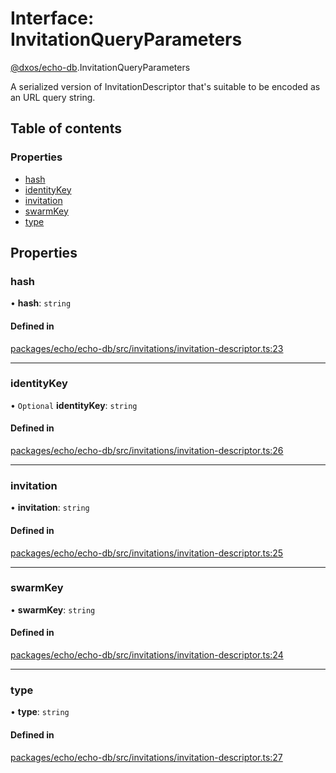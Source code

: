 # Interface: InvitationQueryParameters

[@dxos/echo-db](../modules/dxos_echo_db.md).InvitationQueryParameters

A serialized version of InvitationDescriptor that's suitable to be encoded as an URL query string.

## Table of contents

### Properties

- [hash](dxos_echo_db.InvitationQueryParameters.md#hash)
- [identityKey](dxos_echo_db.InvitationQueryParameters.md#identitykey)
- [invitation](dxos_echo_db.InvitationQueryParameters.md#invitation)
- [swarmKey](dxos_echo_db.InvitationQueryParameters.md#swarmkey)
- [type](dxos_echo_db.InvitationQueryParameters.md#type)

## Properties

### hash

• **hash**: `string`

#### Defined in

[packages/echo/echo-db/src/invitations/invitation-descriptor.ts:23](https://github.com/dxos/dxos/blob/32ae9b579/packages/echo/echo-db/src/invitations/invitation-descriptor.ts#L23)

___

### identityKey

• `Optional` **identityKey**: `string`

#### Defined in

[packages/echo/echo-db/src/invitations/invitation-descriptor.ts:26](https://github.com/dxos/dxos/blob/32ae9b579/packages/echo/echo-db/src/invitations/invitation-descriptor.ts#L26)

___

### invitation

• **invitation**: `string`

#### Defined in

[packages/echo/echo-db/src/invitations/invitation-descriptor.ts:25](https://github.com/dxos/dxos/blob/32ae9b579/packages/echo/echo-db/src/invitations/invitation-descriptor.ts#L25)

___

### swarmKey

• **swarmKey**: `string`

#### Defined in

[packages/echo/echo-db/src/invitations/invitation-descriptor.ts:24](https://github.com/dxos/dxos/blob/32ae9b579/packages/echo/echo-db/src/invitations/invitation-descriptor.ts#L24)

___

### type

• **type**: `string`

#### Defined in

[packages/echo/echo-db/src/invitations/invitation-descriptor.ts:27](https://github.com/dxos/dxos/blob/32ae9b579/packages/echo/echo-db/src/invitations/invitation-descriptor.ts#L27)
